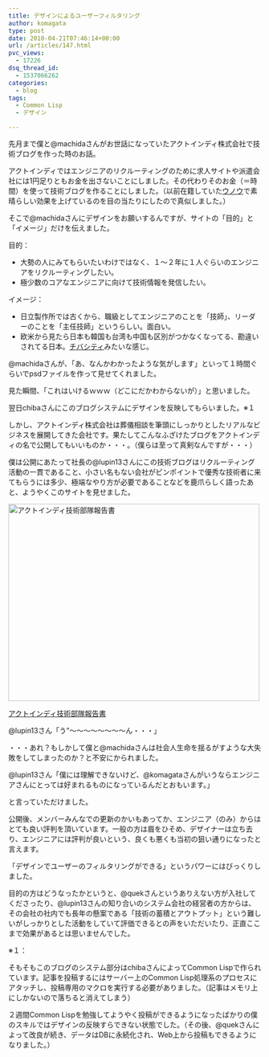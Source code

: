 ```yaml
---
title: デザインによるユーザーフィルタリング
author: komagata
type: post
date: 2010-04-21T07:46:14+00:00
url: /articles/147.html
pvc_views:
  - 17226
dsq_thread_id:
  - 1537066262
categories:
  - blog
tags:
  - Common Lisp
  - デザイン

---
```

先月まで僕と@machidaさんがお世話になっていたアクトインディ株式会社で技術ブログを作った時のお話。

アクトインディではエンジニアのリクルーティングのために求人サイトや派遣会社には1円足りともお金を出さないことにしました。その代わりそのお金（＝時間）を使って技術ブログを作ることにしました。（以前在籍していた[ウノウ][1]で素晴らしい効果を上げているのを目の当たりにしたので真似しました。）

そこで@machidaさんにデザインをお願いするんですが、サイトの「目的」と「イメージ」だけを伝えました。

目的：

  * 大勢の人にみてもらいたいわけではなく、１〜２年に１人ぐらいのエンジニアをリクルーティングしたい。
  * 極少数のコアなエンジニアに向けて技術情報を発信したい。

イメージ：

  * 日立製作所では古くから、職級としてエンジニアのことを「技師」、リーダーのことを「主任技師」というらしい。面白い。
  * 欧米から見たら日本も韓国も台湾も中国も区別がつかなくなってる、勘違いされてる日本。[チバシティ][2]みたいな感じ。

@machidaさんが、「あ、なんかわかったような気がします」といって１時間ぐらいでpsdファイルを作って見せてくれました。

見た瞬間、「これはいけるｗｗｗ（どこにだかわからないが）」と思いました。

翌日chibaさんにこのブログシステムにデザインを反映してもらいました。※１

しかし、アクトインディ株式会社は葬儀相談を筆頭にしっかりとしたリアルなビジネスを展開してきた会社です。果たしてこんなふざけたブログをアクトインディの名で公開してもいいものか・・・。（僕らは至って真剣なんですが・・・）

僕は公開にあたって社長の@lupin13さんにこの技術ブログはリクルーティング活動の一貫であること、小さい名もない会社がピンポイントで優秀な技術者に来てもらうには多少、極端なやり方が必要であることなどを鹿爪らしく語ったあと、ようやくこのサイトを見せました。

<p class="center">
  <a href="http://tech.actindi.net/"><img src="http://farm5.static.flickr.com/4062/4540237964_7e34485034.jpg" width="500" height="393" alt="アクトインディ技術部隊報告書" /></a>
</p>

<p class="center">
  <a href="http://tech.actindi.net/">アクトインディ技術部隊報告書</a>
</p>

@lupin13さん「う&#8221;〜〜〜〜〜〜〜〜ん・・・」

・・・あれ？もしかして僕と@machidaさんは社会人生命を揺るがすような大失敗をしてしまったのか？と不安にかられました。

@lupin13さん「僕には理解できないけど、@komagataさんがいうならエンジニアさんにとっては好まれるものになっているんだとおもいます。」

と言っていただけました。

公開後、メンバーみんなでの更新のかいもあってか、エンジニア（のみ）からはとても良い評判を頂いています。一般の方は眉をひそめ、デザイナーは立ち去り、エンジニアには評判が良いという、良くも悪くも当初の狙い通りになったと言えます。

「デザインでユーザーのフィルタリングができる」というパワーにはびっくりしました。

目的の方はどうなったかというと、@quekさんというありえない方が入社してくださったり、@lupin13さんの知り合いのシステム会社の経営者の方からは、その会社の社内でも長年の懸案である「技術の蓄積とアウトプット」という難しいがしっかりとした活動をしていて評価できるとの声をいただいたり、正直ここまで効果があるとは思いませんでした。

※１：
  
そもそもこのブログのシステム部分はchibaさんによってCommon Lispで作られています。記事を投稿するにはサーバー上のCommon Lisp処理系のプロセスにアタッチし、投稿専用のマクロを実行する必要がありました。（記事はメモリ上にしかないので落ちると消えてしまう）

２週間Common Lispを勉強してようやく投稿ができるようになったばかりの僕のスキルではデザインの反映すらできない状態でした。（その後、@quekさんによって改良が続き、データはDBに永続化され、Web上から投稿もできるようになりました。）

 [1]: http://labs.unoh.net/
 [2]: http://ja.wikipedia.org/wiki/%E3%83%8B%E3%83%A5%E3%83%BC%E3%83%AD%E3%83%9E%E3%83%B3%E3%82%B5%E3%83%BC